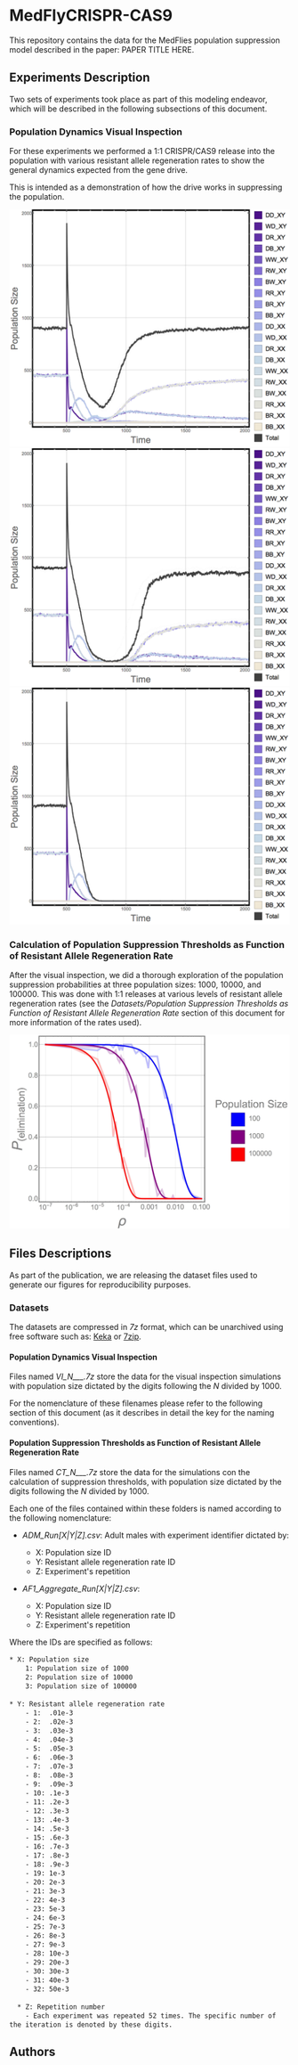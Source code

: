 # MedFlyCRISPR-CAS9

This repository contains the data for the MedFlies population suppression model described in the paper: PAPER TITLE HERE.

## Experiments Description

Two sets of experiments took place as part of this modeling endeavor, which will be described in the following subsections of this document.

### Population Dynamics Visual Inspection

For these experiments we performed a 1:1 CRISPR/CAS9 release into the population with various resistant allele regeneration rates to show the general dynamics expected from the gene drive.

This is intended as a demonstration of how the drive works in suppressing the population.

![populationDynamics](./images/MedflySuppression_1.jpg)
![populationDynamics](./images/MedflySuppression_2.jpg)
![populationDynamics](./images/MedflySuppression_3.jpg)


### Calculation of Population Suppression Thresholds as Function of Resistant Allele Regeneration Rate

After the visual inspection, we did a thorough exploration of the population suppression probabilities at three population sizes: 1000, 10000, and 100000. This was done with 1:1 releases at various levels of resistant allele regeneration rates (see the _Datasets/Population Suppression Thresholds as Function of Resistant Allele Regeneration Rate_ section of this document for more information of the rates used).

![populationDynamics](./images/Overlay.jpg)

## Files Descriptions

As part of the publication, we are releasing the dataset files used to generate our figures for reproducibility purposes.

<!--
as well as the code that describes our model.

### Simulation Files

Lorem ipsum
-->

### Datasets

The datasets are compressed in _7z_ format, which can be unarchived using free software such as: [Keka](http://www.kekaosx.com/en/) or [7zip](http://www.7-zip.org/download.html).

#### Population Dynamics Visual Inspection

Files named *VI_N___.7z* store the data for the visual inspection simulations with population size dictated by the digits following the *N* divided by 1000.

For the nomenclature of these filenames please refer to the following section of this document (as it describes in detail the key for the naming conventions).

#### Population Suppression Thresholds as Function of Resistant Allele Regeneration Rate

Files named *CT_N___.7z* store the data for the simulations con the calculation of suppression thresholds, with population size dictated by the digits following the *N* divided by 1000.

Each one of the files contained within these folders is named according to the following nomenclature:

* _ADM_Run[X|Y|Z].csv_: Adult males with experiment identifier dictated by:

    - X: Population size ID
    - Y: Resistant allele regeneration rate ID
    - Z: Experiment's repetition

* _AF1_Aggregate_Run[X|Y|Z].csv_:

    - X: Population size ID
    - Y: Resistant allele regeneration rate ID
    - Z: Experiment's repetition

Where the IDs are specified as follows:

    * X: Population size
        1: Population size of 1000
        2: Population size of 10000
        3: Population size of 100000

    * Y: Resistant allele regeneration rate
        - 1:  .01e-3
        - 2:  .02e-3
        - 3:  .03e-3
        - 4:  .04e-3
        - 5:  .05e-3
        - 6:  .06e-3
        - 7:  .07e-3
        - 8:  .08e-3
        - 9:  .09e-3
        - 10: .1e-3
        - 11: .2e-3
        - 12: .3e-3
        - 13: .4e-3
        - 14: .5e-3
        - 15: .6e-3
        - 16: .7e-3
        - 17: .8e-3
        - 18: .9e-3
        - 19: 1e-3
        - 20: 2e-3
        - 21: 3e-3
        - 22: 4e-3
        - 23: 5e-3
        - 24: 6e-3
        - 25: 7e-3
        - 26: 8e-3
        - 27: 9e-3
        - 28: 10e-3
        - 29: 20e-3
        - 30: 30e-3
        - 31: 40e-3
        - 32: 50e-3

      * Z: Repetition number
        - Each experiment was repeated 52 times. The specific number of the iteration is denoted by these digits.

## Authors

 <!--* [Héctor M. Sánchez C.](chipdelmal.github.io), John M. Marshall-->
